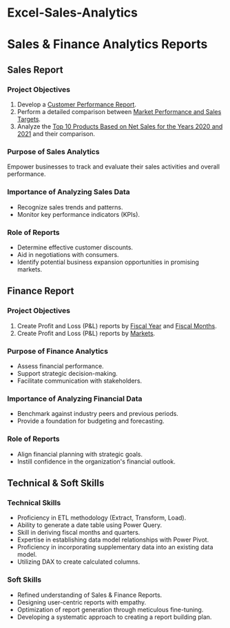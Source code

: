 # Excel-Sales-Analytics
# Sales & Finance Analytics Reports

## Sales Report

### Project Objectives
1. Develop a [Customer Performance Report](https://github.com/iamVv44/Excel-Sales-Analytics/blob/main/Customer%20Performance%20Report.pdf).
2. Perform a detailed comparison between [Market Performance and Sales Targets](https://github.com/iamVv44/Excel-Sales-Analytics/blob/main/Market%20Performance%20vs%20Target.pdf).
3. Analyze the [Top 10 Products Based on Net Sales for the Years 2020 and 2021](https://github.com/iamVv44/Excel-Sales-Analytics/blob/main/Top%2010%20Products.pdf) and their comparison.

### Purpose of Sales Analytics
Empower businesses to track and evaluate their sales activities and overall performance.

### Importance of Analyzing Sales Data
- Recognize sales trends and patterns.
- Monitor key performance indicators (KPIs).

### Role of Reports
- Determine effective customer discounts.
- Aid in negotiations with consumers.
- Identify potential business expansion opportunities in promising markets.

## Finance Report

### Project Objectives
1. Create Profit and Loss (P&L) reports by [Fiscal Year](https://github.com/iamVv44/Excel-Sales-Analytics/blob/main/P%26L%20by%20Fiscal%20year.pdf) and [Fiscal Months](https://github.com/iamVv44/Excel-Sales-Analytics/blob/main/P%26L%20by%20Fiscal%20Months.pdf).
2. Create Profit and Loss (P&L) reports by [Markets](https://github.com/iamVv44/Excel-Sales-Analytics/blob/main/P%26L%20by%20Market.pdf).

### Purpose of Finance Analytics
- Assess financial performance.
- Support strategic decision-making.
- Facilitate communication with stakeholders.

### Importance of Analyzing Financial Data
- Benchmark against industry peers and previous periods.
- Provide a foundation for budgeting and forecasting.

### Role of Reports
- Align financial planning with strategic goals.
- Instill confidence in the organization's financial outlook.

## Technical & Soft Skills

### Technical Skills
- Proficiency in ETL methodology (Extract, Transform, Load).
- Ability to generate a date table using Power Query.
- Skill in deriving fiscal months and quarters.
- Expertise in establishing data model relationships with Power Pivot.
- Proficiency in incorporating supplementary data into an existing data model.
- Utilizing DAX to create calculated columns.

### Soft Skills
- Refined understanding of Sales & Finance Reports.
- Designing user-centric reports with empathy.
- Optimization of report generation through meticulous fine-tuning.
- Developing a systematic approach to creating a report building plan.
